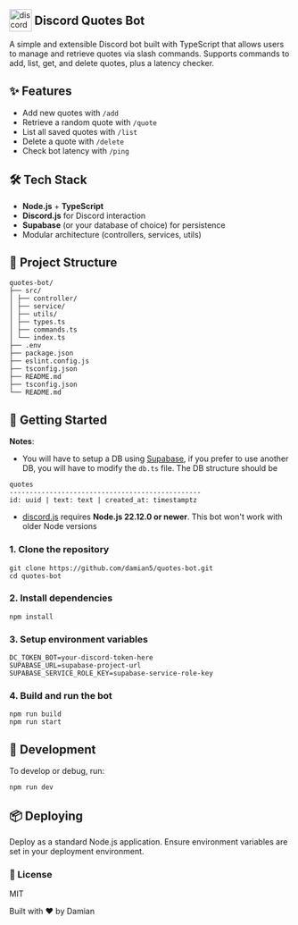 <div style="display: flex; flex-direction:row;align-items: center">
<a href="https://emoji.gg/emoji/9738-discord-ico">
  <img src="https://cdn3.emoji.gg/emojis/9738-discord-ico.png" alt="discord_ico" height="40"/>
</a><h2 style="margin:0 5px; border-bottom: 0" >Discord Quotes Bot</h3>
</div>

A simple and extensible Discord bot built with TypeScript that allows users to manage and retrieve quotes via slash commands. Supports commands to add, list, get, and delete quotes, plus a latency checker.

## ✨ Features

- Add new quotes with `/add`
- Retrieve a random quote with `/quote`
- List all saved quotes with `/list`
- Delete a quote with `/delete`
- Check bot latency with `/ping`

## 🛠 Tech Stack

- **Node.js** + **TypeScript**
- **Discord.js** for Discord interaction
- **Supabase** (or your database of choice) for persistence
- Modular architecture (controllers, services, utils)

## 📁 Project Structure

```
quotes-bot/
├── src/
│ ├── controller/
│ ├── service/
│ ├── utils/
│ ├── types.ts
│ ├── commands.ts
│ └── index.ts
├── .env
├── package.json
├── eslint.config.js
├── tsconfig.json
├── README.md
├── tsconfig.json
└── README.md
```

## 🚀 Getting Started

**Notes**:

- You will have to setup a DB using [Supabase](https://supabase.com/), if you prefer to use another DB, you will have to modify the `db.ts` file. The DB structure should be

```
quotes
------------------------------------------------
id: uuid | text: text | created_at: timestamptz
```

- [discord.js](https://discord.js.org/) requires **Node.js 22.12.0 or newer**. This bot won't work with older Node versions

### 1. Clone the repository

```
git clone https://github.com/damian5/quotes-bot.git
cd quotes-bot
```

### 2. Install dependencies

```
npm install
```

### 3. Setup environment variables

```
DC_TOKEN_BOT=your-discord-token-here
SUPABASE_URL=supabase-project-url
SUPABASE_SERVICE_ROLE_KEY=supabase-service-role-key
```

### 4. Build and run the bot

```
npm run build
npm run start
```

## 🧪 Development

To develop or debug, run:

```
npm run dev
```

## 📦 Deploying

Deploy as a standard Node.js application. Ensure environment variables are set in your deployment environment.

### 📄 License

MIT

Built with ❤️ by Damian
